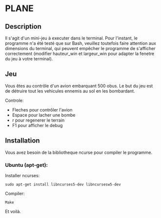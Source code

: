 # PLANE
## Description

Il s'agit d'un mini-jeu à executer dans le terminal.
Pour l'instant, le programme n'a été testé que sur Bash, veuillez toutefois faire attention aux dimensions du terminal, qui peuvent empêcher le programme de s'afficher correctement (modifier hauteur_win  et largeur_win pour adapter la fenetre du jeu à votre terminal).

## Jeu

Vous êtes au contrôle d'un avion embarquant 500 obus. Le but du jeu est de détruire tout les vehicules ennemis au sol en les bombardant.

Controle:
- Fleches pour contrôler l'avion
- Espace pour lacher une bombe
- r pour regenerer le terrain
- F1 pour afficher le debug

## Installation
Vous avez besoin de la bibliotheque ncurse pour compiler le programme.
### Ubuntu (apt-get):
Installer ncurses:
```
sudo apt-get install libncurses5-dev libncursesw5-dev
```
Compiler:
```
Make
```
Et voilà.
